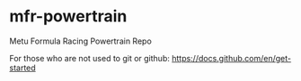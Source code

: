 # mfr-powertrain
Metu Formula Racing Powertrain Repo


For those who are not used to git or github: https://docs.github.com/en/get-started
